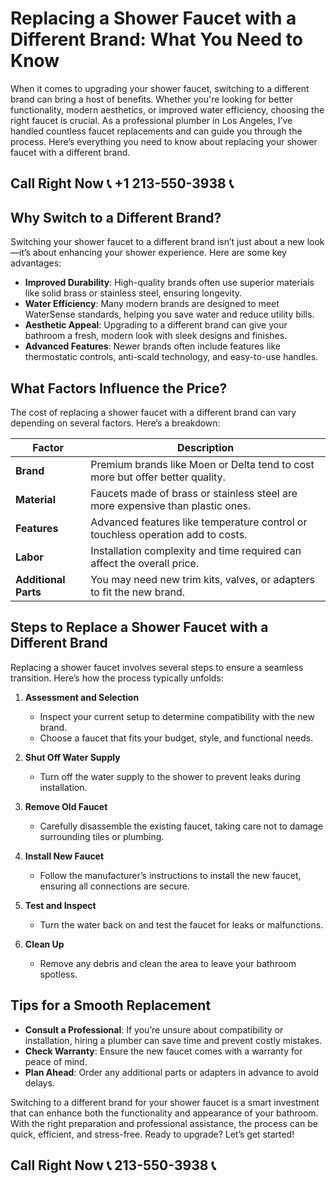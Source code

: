 # Replacing a Shower Faucet with a Different Brand: What You Need to Know

When it comes to upgrading your shower faucet, switching to a different brand can bring a host of benefits. Whether you're looking for better functionality, modern aesthetics, or improved water efficiency, choosing the right faucet is crucial. As a professional plumber in Los Angeles, I’ve handled countless faucet replacements and can guide you through the process. Here’s everything you need to know about replacing your shower faucet with a different brand.

## Call Right Now 📞 +1 213-550-3938 📞

## Why Switch to a Different Brand?

Switching your shower faucet to a different brand isn’t just about a new look—it’s about enhancing your shower experience. Here are some key advantages:

- **Improved Durability**: High-quality brands often use superior materials like solid brass or stainless steel, ensuring longevity.
- **Water Efficiency**: Many modern brands are designed to meet WaterSense standards, helping you save water and reduce utility bills.
- **Aesthetic Appeal**: Upgrading to a different brand can give your bathroom a fresh, modern look with sleek designs and finishes.
- **Advanced Features**: Newer brands often include features like thermostatic controls, anti-scald technology, and easy-to-use handles.

## What Factors Influence the Price?

The cost of replacing a shower faucet with a different brand can vary depending on several factors. Here’s a breakdown:

| **Factor**               | **Description**                                                                 |
|--------------------------|---------------------------------------------------------------------------------|
| **Brand**                | Premium brands like Moen or Delta tend to cost more but offer better quality.  |
| **Material**             | Faucets made of brass or stainless steel are more expensive than plastic ones. |
| **Features**             | Advanced features like temperature control or touchless operation add to costs.|
| **Labor**                | Installation complexity and time required can affect the overall price.        |
| **Additional Parts**      | You may need new trim kits, valves, or adapters to fit the new brand.           |

## Steps to Replace a Shower Faucet with a Different Brand

Replacing a shower faucet involves several steps to ensure a seamless transition. Here’s how the process typically unfolds:

1. **Assessment and Selection**  
   - Inspect your current setup to determine compatibility with the new brand.  
   - Choose a faucet that fits your budget, style, and functional needs.  

2. **Shut Off Water Supply**  
   - Turn off the water supply to the shower to prevent leaks during installation.  

3. **Remove Old Faucet**  
   - Carefully disassemble the existing faucet, taking care not to damage surrounding tiles or plumbing.  

4. **Install New Faucet**  
   - Follow the manufacturer’s instructions to install the new faucet, ensuring all connections are secure.  

5. **Test and Inspect**  
   - Turn the water back on and test the faucet for leaks or malfunctions.  

6. **Clean Up**  
   - Remove any debris and clean the area to leave your bathroom spotless.  

## Tips for a Smooth Replacement

- **Consult a Professional**: If you’re unsure about compatibility or installation, hiring a plumber can save time and prevent costly mistakes.  
- **Check Warranty**: Ensure the new faucet comes with a warranty for peace of mind.  
- **Plan Ahead**: Order any additional parts or adapters in advance to avoid delays.  

Switching to a different brand for your shower faucet is a smart investment that can enhance both the functionality and appearance of your bathroom. With the right preparation and professional assistance, the process can be quick, efficient, and stress-free. Ready to upgrade? Let’s get started!
## Call Right Now 📞 213-550-3938 📞